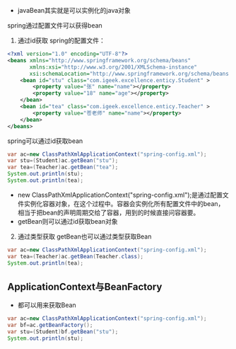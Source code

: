- javaBean其实就是可以实例化的java对象

spring通过配置文件可以获得bean
1. 通过id获取
spring的配置文件：
```xml
<?xml version="1.0" encoding="UTF-8"?>
<beans xmlns="http://www.springframework.org/schema/beans"
       xmlns:xsi="http://www.w3.org/2001/XMLSchema-instance"
       xsi:schemaLocation="http://www.springframework.org/schema/beans http://www.springframework.org/schema/beans/spring-beans.xsd">
    <bean id="stu" class="com.igeek.excellence.enticy.Student" >
        <property value="张" name="name"></property>
        <property value="18" name="age"></property>
    </bean>
    <bean id="tea" class="com.igeek.excellence.enticy.Teacher" >
        <property value="苍老师" name="name"></property>
    </bean>
</beans>
```
spring可以通过id获取bean
```java
var ac=new ClassPathXmlApplicationContext("spring-config.xml");
var stu=(Student)ac.getBean("stu");
var tea=(Teacher)ac.getBean("tea");
System.out.println(stu);
System.out.println(tea);
```
- new ClassPathXmlApplicationContext("spring-config.xml");是通过配置文件实例化容器对象，在这个过程中。容器会实例化所有配置文件中的bean，相当于把bean的声明周期交给了容器，用到的时候直接问容器要。
- getBean则可以通过id获取bean对象

2. 通过类型获取
getBean也可以通过类型获取Bean
```java
var ac=new ClassPathXmlApplicationContext("spring-config.xml");
var tea=(Teacher)ac.getBean(Teacher.class);
System.out.println(tea);
```

## ApplicationContext与BeanFactory
- 都可以用来获取Bean
```java
var ac=new ClassPathXmlApplicationContext("spring-config.xml");
var bf=ac.getBeanFactory();
var stu=(Student)bf.getBean("stu");
System.out.println(stu);
```
